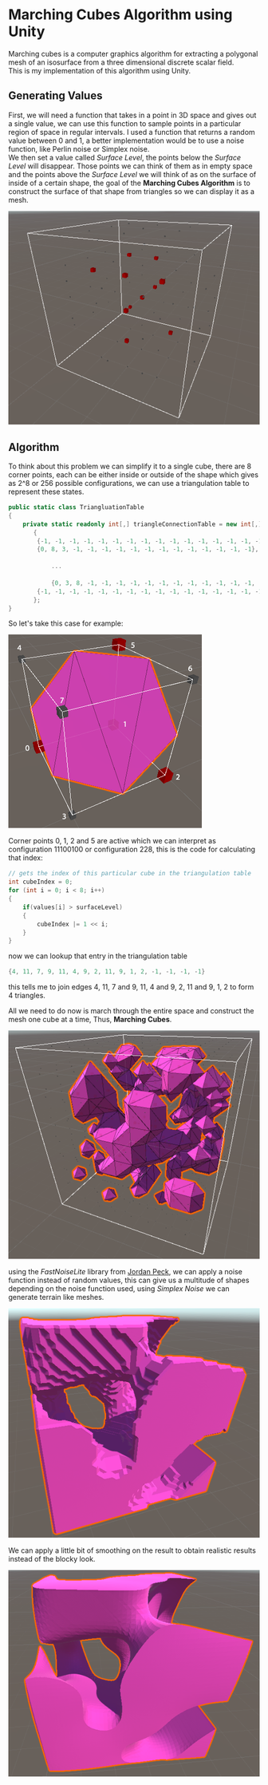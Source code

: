 # Marching Cubes Algorithm using Unity
Marching cubes is a computer graphics algorithm for extracting a polygonal mesh of an isosurface from a three dimensional discrete scalar field.  
This is my implementation of this algorithm using Unity.

## Generating Values
First, we will need a  function that takes in a point in 3D space and gives out a single value, we can use this function to sample points in a particular region of space in regular intervals. I used a function that returns a random value between 0 and 1, a better implementation would be to use a noise function, like Perlin noise or Simplex noise.  
We then set a value called *Surface Level*, the points below the *Surface Level* will disappear. Those points we can think of them as in empty space and the points above the *Surface Level* we will think of as on the surface of inside of a certain shape, the goal of the **Marching Cubes Algorithm** is to construct the surface of that shape from triangles so we can display it as a mesh.

![sampling points](./Images/samplingPoints.png)

## Algorithm
To think about this problem we can simplify it to a single cube, there are 8 corner points, each can be either inside or outside of the shape which gives as 2^8 or 256 possible configurations, we can use a triangulation table to represent these states.  
```csharp
public static class TriangluationTable
{
    private static readonly int[,] triangleConnectionTable = new int[,]
	   {
		{-1, -1, -1, -1, -1, -1, -1, -1, -1, -1, -1, -1, -1, -1, -1, -1},
		{0, 8, 3, -1, -1, -1, -1, -1, -1, -1, -1, -1, -1, -1, -1, -1},
        
        	...

        	{0, 3, 8, -1, -1, -1, -1, -1, -1, -1, -1, -1, -1, -1, -1, -1},
		{-1, -1, -1, -1, -1, -1, -1, -1, -1, -1, -1, -1, -1, -1, -1, -1}
       };
}
```

So let's take this case for example:  

![example](./Images/singleCube.png)

Corner points 0, 1, 2 and 5 are active which we can interpret as configuration 11100100 or configuration 228, this is the code for calculating that index:

```csharp
// gets the index of this particular cube in the triangulation table
int cubeIndex = 0;
for (int i = 0; i < 8; i++)
{
    if(values[i] > surfaceLevel)
    {
        cubeIndex |= 1 << i;
    }
}
```

now we can lookup that entry in the triangulation table

```csharp  
{4, 11, 7, 9, 11, 4, 9, 2, 11, 9, 1, 2, -1, -1, -1, -1}
```
this tells me to join edges 4, 11, 7 and 9, 11, 4 and 9, 2, 11 and 9, 1, 2 to form 4 triangles.  

All we need to do now is march through the entire space and construct the mesh one cube at a time, Thus, **Marching Cubes**.  


![result random](./Images/resultRandom.png)

using the *FastNoiseLite* library from [Jordan Peck](https://github.com/Auburn/FastNoiseLite), we can apply a noise function instead of random values, this can give us a multitude of shapes depending on the noise function used, using *Simplex Noise* we can generate terrain like meshes.

![simplex noise result](./Images/simplex.png)

We can apply a little bit of smoothing on the result to obtain realistic results instead of the blocky look.

![simplex noise result with smoothing](./Images/simplexSmooth.png)
